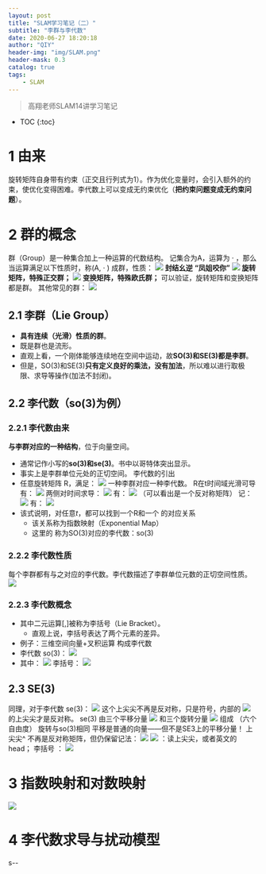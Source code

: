 ```yaml
---
layout: post
title: "SLAM学习笔记（二）"
subtitle: "李群与李代数"
date: 2020-06-27 18:20:18
author: "QIY"
header-img: "img/SLAM.png"
header-mask: 0.3
catalog: true
tags:
    - SLAM
---
```

> 高翔老师SLAM14讲学习笔记
* TOC
{:toc}
# 1 由来
旋转矩阵自身带有约束（正交且行列式为1）。作为优化变量时，会引入额外的约束，使优化变得困难。李代数上可以变成无约束优化（**把约束问题变成无约束问题**）。
# 2 群的概念
群（Group）是一种集合加上一种运算的代数结构。 记集合为A，运算为 ·
，那么当运算满足以下性质时，称(A, · ) 成群，性质：
![](/img/in-post/200906_slam2/81482279dc61d0e5d1674d2861dd35cb.png)
**封结幺逆**
**“凤姐咬你”**
![](/img/in-post/200906_slam2/5e8462a1bacccfab2c2b6cbf59f05b53.png)
**旋转矩阵，特殊正交群；**
![](/img/in-post/200906_slam2/32147ddaaa7e0f1dfadb583e8c25a373.png)
**变换矩阵，特殊欧氏群；**
可以验证，旋转矩阵和变换矩阵都是群。
其他常见的群：
![](/img/in-post/200906_slam2/ba844b98de2070e1fce7cacf94516913.png)
## 2.1 李群（Lie Group）
-   **具有连续（光滑）性质的群**。
-   既是群也是流形。
-   直观上看，一个刚体能够连续地在空间中运动，故**SO(3)和SE(3)都是李群**。
-   但是，SO(3)和SE(3)**只有定义良好的乘法，没有加法**，所以难以进行取极限、求导等操作(加法不封闭)。
## 2.2 李代数（so(3)为例）
### 2.2.1 李代数由来
**与李群对应的一种结构**，位于向量空间。
-   通常记作小写的**so(3)和se(3)**。书中以哥特体突出显示。
-   事实上是李群单位元处的正切空间。
李代数的引出
-   任意旋转矩阵 R，满足：
![](/img/in-post/200906_slam2/331cc4889fe66a65677f9c6838c86170.png)
一种李群对应一种李代数。
R在t时间域光滑可导有：
![](/img/in-post/200906_slam2/e4a15db2dd36c9892219736227c6baa4.png)
两侧对时间求导：
![](/img/in-post/200906_slam2/9f0813cc22fd38dd1fb37fba712ed659.png)
有：
![](/img/in-post/200906_slam2/c0c8db4d1ec78debe915fa7859901277.png)
（可以看出是一个反对称矩阵）
记：
![](/img/in-post/200906_slam2/cbdbc28a28aef40279cd196b0a19cbf4.png)
有：
![](/img/in-post/200906_slam2/6b9c26ff5fd5600d2985adbb3d27b796.png)
-   该式说明，对任意*t*，都可以找到一个R和一个 的对应关系
    -   该关系称为指数映射（Exponential Map）
    -   这里的 称为SO(3)对应的李代数：so(3)
### 2.2.2 李代数性质
每个李群都有与之对应的李代数。李代数描述了李群单位元数的正切空间性质。
![](/img/in-post/200906_slam2/8a6b25763f82c613e33cde6a4f3422a0.png)
### 2.2.3 李代数概念
-   其中二元运算[,]被称为李括号（Lie Bracket）。
    -   直观上说，李括号表达了两个元素的差异。
-   例子：三维空间向量+叉积运算 构成李代数
-   李代数 so(3)：
![](/img/in-post/200906_slam2/f46e33b23956969538e0e9c3717d2f0c.png)
-   其中：
![](/img/in-post/200906_slam2/3ee7647406c481c46cd890ee4b58e3f6.png)
李括号：
![](/img/in-post/200906_slam2/877ac4e9552fba56852f86ef8c77efba.png)
## 2.3 SE(3)
同理，对于李代数 se(3)：
![](/img/in-post/200906_slam2/292791c7667678f8b002f8988f6dd229.png)
这个上尖尖不再是反对称，只是符号，内部的
![](/img/in-post/200906_slam2/a03c34fd20971bc23bd83c3ac25e2126.png)
的上尖尖才是反对称。
se(3) 由三个平移分量
![](/img/in-post/200906_slam2/238fbc03bcc9f8bcdae521bd71ae1f91.png)
和三个旋转分量
![](/img/in-post/200906_slam2/a03c34fd20971bc23bd83c3ac25e2126.png)
组成 （六个自由度）
旋转与so(3)相同
平移是普通的向量——但不是SE3上的平移分量！
上尖尖\^ 不再是反对称矩阵，但仍保留记法：
![](/img/in-post/200906_slam2/8390e032611c834478edc6b25b5416a8.png)
![](/img/in-post/200906_slam2/0e23c829a03dc57ea5f8255b90c9db5a.png)
：读上尖尖，或者英文的head；
李括号 ：
![](/img/in-post/200906_slam2/c969a3b2baffbc7731683f619d304473.png)
# 3 指数映射和对数映射
![](/img/in-post/200906_slam2/f1aaa8920ada10893665e9dd61e0f581.png)
# 4 李代数求导与扰动模型
s--
